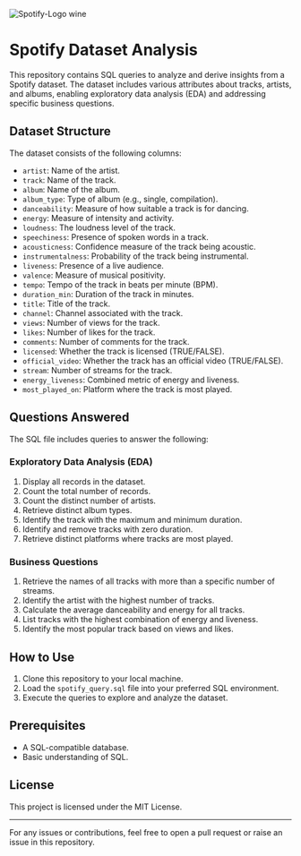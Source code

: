 ![Spotify-Logo wine](https://github.com/user-attachments/assets/92287c76-bd5a-4417-8898-eedc3ede621c)
# Spotify Dataset Analysis
This repository contains SQL queries to analyze and derive insights from a Spotify dataset. The dataset includes various attributes about tracks, artists, and albums, enabling exploratory data analysis (EDA) and addressing specific business questions.

## Dataset Structure
The dataset consists of the following columns:
- `artist`: Name of the artist.
- `track`: Name of the track.
- `album`: Name of the album.
- `album_type`: Type of album (e.g., single, compilation).
- `danceability`: Measure of how suitable a track is for dancing.
- `energy`: Measure of intensity and activity.
- `loudness`: The loudness level of the track.
- `speechiness`: Presence of spoken words in a track.
- `acousticness`: Confidence measure of the track being acoustic.
- `instrumentalness`: Probability of the track being instrumental.
- `liveness`: Presence of a live audience.
- `valence`: Measure of musical positivity.
- `tempo`: Tempo of the track in beats per minute (BPM).
- `duration_min`: Duration of the track in minutes.
- `title`: Title of the track.
- `channel`: Channel associated with the track.
- `views`: Number of views for the track.
- `likes`: Number of likes for the track.
- `comments`: Number of comments for the track.
- `licensed`: Whether the track is licensed (TRUE/FALSE).
- `official_video`: Whether the track has an official video (TRUE/FALSE).
- `stream`: Number of streams for the track.
- `energy_liveness`: Combined metric of energy and liveness.
- `most_played_on`: Platform where the track is most played.

## Questions Answered
The SQL file includes queries to answer the following:

### Exploratory Data Analysis (EDA)
1. Display all records in the dataset.
2. Count the total number of records.
3. Count the distinct number of artists.
4. Retrieve distinct album types.
5. Identify the track with the maximum and minimum duration.
6. Identify and remove tracks with zero duration.
7. Retrieve distinct platforms where tracks are most played.

### Business Questions
1. Retrieve the names of all tracks with more than a specific number of streams.
2. Identify the artist with the highest number of tracks.
3. Calculate the average danceability and energy for all tracks.
4. List tracks with the highest combination of energy and liveness.
5. Identify the most popular track based on views and likes.

## How to Use
1. Clone this repository to your local machine.
2. Load the `spotify_query.sql` file into your preferred SQL environment.
3. Execute the queries to explore and analyze the dataset.

## Prerequisites
- A SQL-compatible database.
- Basic understanding of SQL.

## License
This project is licensed under the MIT License.

---
For any issues or contributions, feel free to open a pull request or raise an issue in this repository.

